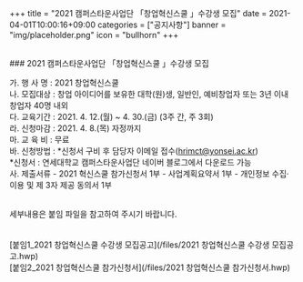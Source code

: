 +++
title = "2021 캠퍼스타운사업단 「창업혁신스쿨 」수강생 모집"
date = 2021-04-01T10:00:16+09:00
categories = ["공지사항"]
banner = "img/placeholder.png"
icon = "bullhorn"
+++
<!--more-->

<br>
### 2021 캠퍼스타운사업단 「창업혁신스쿨 」수강생 모집

<br>


가. 행 사 명 : 2021 창업혁신스쿨
<br>
  나. 모집대상 : 창업 아이디어를 보유한 대학(원)생, 일반인, 예비창업자 또는 3년 이내 창업자 40명 내외
<br>
  다. 교육기간 : 2021. 4. 12.(월) ~ 4. 30.(금) (3주 간, 주 3회)  
라. 신청마감 : 2021. 4. 8.(목) 자정까지
<br>
  마. 교 육 비 : 무료
<br>
  바. 신청방법 : *신청서 구비 후 담당자 이메일 접수(hrimct@yonsei.ac.kr)
    <br>*신청서 : 연세대학교 캠퍼스타운사업단 네이버 블로그에서 다운로드 가능
<br>
    사. 제출서류
    - 2021 혁신스쿨 참가신청서 1부
    - 사업계획요약서 1부
    - 개인정보 수집·이용 및 제 3자 제공 동의서 1부


<br>
세부내용은 붙임 파일을 참고하여 주시기 바랍니다.
<br>
<br>
<br>
[붙임1_2021 창업혁신스쿨 수강생 모집공고](/files/2021 창업혁신스쿨 수강생 모집공고.hwp)
<br>
[붙임2_2021 창업혁신스쿨 참가신청서](/files/2021 창업혁신스쿨 참가신청서.hwp)
<br>
<br>
<br>

